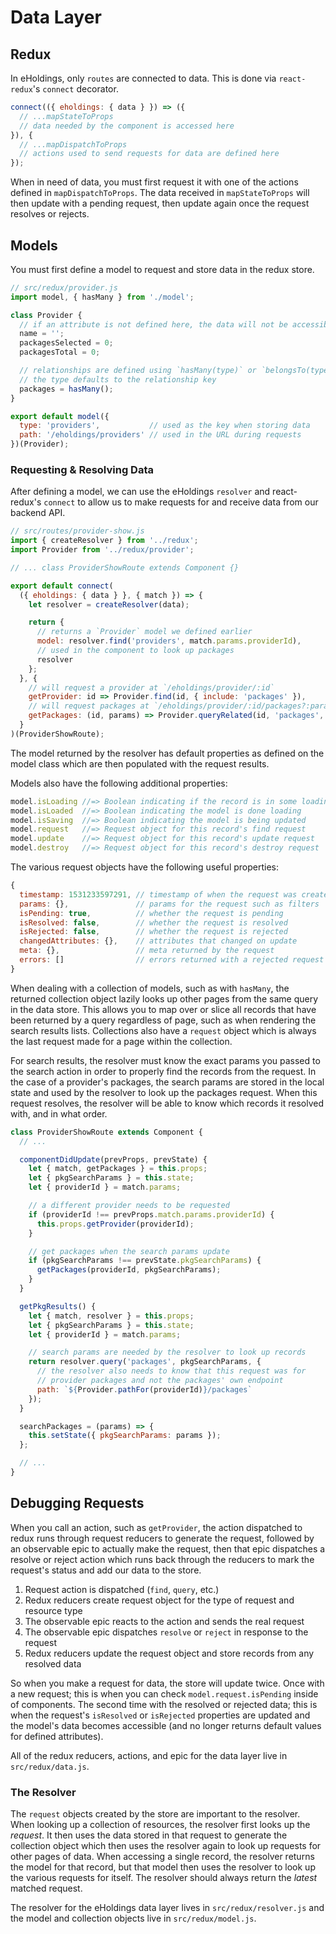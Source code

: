 # Data Layer

## Redux

In eHoldings, only `routes` are connected to data. This is done via
`react-redux`'s `connect` decorator.

``` javascript
connect(({ eholdings: { data } }) => ({
  // ...mapStateToProps
  // data needed by the component is accessed here
}), {
  // ...mapDispatchToProps
  // actions used to send requests for data are defined here
});
```

When in need of data, you must first request it with one of the actions
defined in `mapDispatchToProps`. The data received in
`mapStateToProps` will then update with a pending request, then update
again once the request resolves or rejects.

## Models

You must first define a model to request and store data in the redux
store.

``` javascript
// src/redux/provider.js
import model, { hasMany } from './model';

class Provider {
  // if an attribute is not defined here, the data will not be accessible in our component
  name = '';
  packagesSelected = 0;
  packagesTotal = 0;

  // relationships are defined using `hasMany(type)` or `belongsTo(type)`
  // the type defaults to the relationship key
  packages = hasMany();
}

export default model({
  type: 'providers',           // used as the key when storing data
  path: '/eholdings/providers' // used in the URL during requests
})(Provider);
```

### Requesting & Resolving Data

After defining a model, we can use the eHoldings `resolver` and
react-redux's `connect` to allow us to make requests for and receive
data from our backend API.

``` javascript
// src/routes/provider-show.js
import { createResolver } from '../redux';
import Provider from '../redux/provider';

// ... class ProviderShowRoute extends Component {}

export default connect(
  ({ eholdings: { data } }, { match }) => {
    let resolver = createResolver(data);

    return {
      // returns a `Provider` model we defined earlier
      model: resolver.find('providers', match.params.providerId),
      // used in the component to look up packages
      resolver
    };
  }, {
    // will request a provider at `/eholdings/provider/:id`
    getProvider: id => Provider.find(id, { include: 'packages' }),
    // will request packages at `/eholdings/provider/:id/packages?:params`
    getPackages: (id, params) => Provider.queryRelated(id, 'packages', params)
  }
)(ProviderShowRoute);
```

The model returned by the resolver has default properties as defined
on the model class which are then populated with the request results.

Models also have the following additional properties:

``` javascript
model.isLoading //=> Boolean indicating if the record is in some loading state
model.isLoaded  //=> Boolean indicating the model is done loading
model.isSaving  //=> Boolean indicating the model is being updated
model.request   //=> Request object for this record's find request
model.update    //=> Request object for this record's update request
model.destroy   //=> Request object for this record's destroy request
```

The various request objects have the following useful properties:

``` javascript
{
  timestamp: 1531233597291, // timestamp of when the request was created
  params: {},               // params for the request such as filters
  isPending: true,          // whether the request is pending
  isResolved: false,        // whether the request is resolved
  isRejected: false,        // whether the request is rejected
  changedAttributes: {},    // attributes that changed on update
  meta: {},                 // meta returned by the request
  errors: []                // errors returned with a rejected request
}
```

When dealing with a collection of models, such as with `hasMany`, the
returned collection object lazily looks up other pages from the same
query in the data store. This allows you to map over or slice all
records that have been returned by a query regardless of page, such as
when rendering the search results lists. Collections also have a
`request` object which is always the last request made for a page
within the collection.

For search results, the resolver must know the exact params you passed
to the search action in order to properly find the records from the
request. In the case of a provider's packages, the search params are
stored in the local state and used by the resolver to look up the
packages request. When this request resolves, the resolver will be
able to know which records it resolved with, and in what order.

``` javascript
class ProviderShowRoute extends Component {
  // ...

  componentDidUpdate(prevProps, prevState) {
    let { match, getPackages } = this.props;
    let { pkgSearchParams } = this.state;
    let { providerId } = match.params;

    // a different provider needs to be requested
    if (providerId !== prevProps.match.params.providerId) {
      this.props.getProvider(providerId);
    }

    // get packages when the search params update
    if (pkgSearchParams !== prevState.pkgSearchParams) {
      getPackages(providerId, pkgSearchParams);
    }
  }

  getPkgResults() {
    let { match, resolver } = this.props;
    let { pkgSearchParams } = this.state;
    let { providerId } = match.params;

    // search params are needed by the resolver to look up records
    return resolver.query('packages', pkgSearchParams, {
      // the resolver also needs to know that this request was for
      // provider packages and not the packages' own endpoint
      path: `${Provider.pathFor(providerId)}/packages`
    });
  }

  searchPackages = (params) => {
    this.setState({ pkgSearchParams: params });
  };

  // ...
}
```

## Debugging Requests

When you call an action, such as `getProvider`, the action dispatched
to redux runs through request reducers to generate the request,
followed by an observable epic to actually make the request, then that
epic dispatches a resolve or reject action which runs back through the
reducers to mark the request's status and add our data to the store.

1. Request action is dispatched (`find`, `query`, etc.)
2. Redux reducers create request object for the type of request and resource type
3. The observable epic reacts to the action and sends the real request
4. The observable epic dispatches `resolve` or `reject` in response to the request
5. Redux reducers update the request object and store records from any resolved data

So when you make a request for data, the store will update twice. Once
with a new request; this is when you can check
`model.request.isPending` inside of components. The second time with
the resolved or rejected data; this is when the request's `isResolved`
or `isRejected` properties are updated and the model's data becomes
accessible (and no longer returns default values for defined
attributes).

All of the redux reducers, actions, and epic for the data layer live
in `src/redux/data.js`.

### The Resolver

The `request` objects created by the store are important to the
resolver. When looking up a collection of resources, the resolver
first looks up the _request_. It then uses the data stored in that
request to generate the collection object which then uses the resolver
again to look up requests for other pages of data. When accessing a
single record, the resolver returns the model for that record, but
that model then uses the resolver to look up the various requests for
itself. The resolver should always return the _latest_ matched
request.

The resolver for the eHoldings data layer lives in
`src/redux/resolver.js` and the model and collection objects live in
`src/redux/model.js`.
